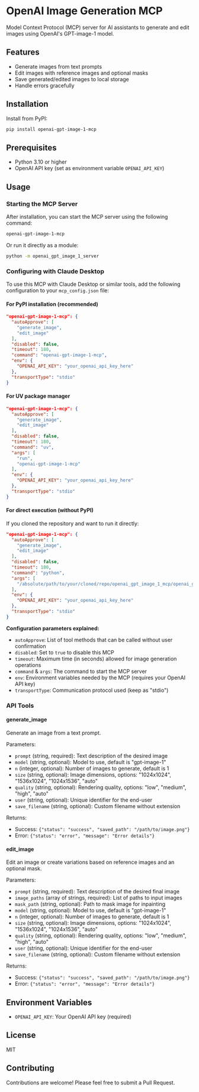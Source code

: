 # OpenAI Image Generation MCP

Model Context Protocol (MCP) server for AI assistants to generate and edit images using OpenAI's GPT-image-1 model.

## Features

- Generate images from text prompts
- Edit images with reference images and optional masks
- Save generated/edited images to local storage
- Handle errors gracefully

## Installation

Install from PyPI:

```bash
pip install openai-gpt-image-1-mcp
```

## Prerequisites

- Python 3.10 or higher
- OpenAI API key (set as environment variable `OPENAI_API_KEY`)

## Usage

### Starting the MCP Server

After installation, you can start the MCP server using the following command:

```bash
openai-gpt-image-1-mcp
```

Or run it directly as a module:

```bash
python -m openai_gpt_image_1_server
```

### Configuring with Claude Desktop

To use this MCP with Claude Desktop or similar tools, add the following configuration to your `mcp_config.json` file:

#### For PyPI installation (recommended)

```json
"openai-gpt-image-1-mcp": {
  "autoApprove": [
    "generate_image",
    "edit_image"
  ],
  "disabled": false,
  "timeout": 180,
  "command": "openai-gpt-image-1-mcp",
  "env": {
    "OPENAI_API_KEY": "your_openai_api_key_here"
  },
  "transportType": "stdio"
}
```

#### For UV package manager

```json
"openai-gpt-image-1-mcp": {
  "autoApprove": [
    "generate_image",
    "edit_image"
  ],
  "disabled": false,
  "timeout": 180,
  "command": "uv",
  "args": [
    "run",
    "openai-gpt-image-1-mcp"
  ],
  "env": {
    "OPENAI_API_KEY": "your_openai_api_key_here"
  },
  "transportType": "stdio"
}
```

#### For direct execution (without PyPI)

If you cloned the repository and want to run it directly:

```json
"openai-gpt-image-1-mcp": {
  "autoApprove": [
    "generate_image",
    "edit_image"
  ],
  "disabled": false,
  "timeout": 180,
  "command": "python",
  "args": [
    "/absolute/path/to/your/cloned/repo/openai_gpt_image_1_mcp/openai_gpt_image_1_server/__init__.py"
  ],
  "env": {
    "OPENAI_API_KEY": "your_openai_api_key_here"
  },
  "transportType": "stdio"
}
```

**Configuration parameters explained:**

- `autoApprove`: List of tool methods that can be called without user confirmation
- `disabled`: Set to `true` to disable this MCP
- `timeout`: Maximum time (in seconds) allowed for image generation operations
- `command` & `args`: The command to start the MCP server
- `env`: Environment variables needed by the MCP (requires your OpenAI API key)
- `transportType`: Communication protocol used (keep as "stdio")

### API Tools

#### generate_image

Generate an image from a text prompt.

Parameters:
- `prompt` (string, required): Text description of the desired image
- `model` (string, optional): Model to use, default is "gpt-image-1"
- `n` (integer, optional): Number of images to generate, default is 1
- `size` (string, optional): Image dimensions, options: "1024x1024", "1536x1024", "1024x1536", "auto"
- `quality` (string, optional): Rendering quality, options: "low", "medium", "high", "auto"
- `user` (string, optional): Unique identifier for the end-user
- `save_filename` (string, optional): Custom filename without extension

Returns:
- Success: `{"status": "success", "saved_path": "/path/to/image.png"}`
- Error: `{"status": "error", "message": "Error details"}`

#### edit_image

Edit an image or create variations based on reference images and an optional mask.

Parameters:
- `prompt` (string, required): Text description of the desired final image
- `image_paths` (array of strings, required): List of paths to input images
- `mask_path` (string, optional): Path to mask image for inpainting
- `model` (string, optional): Model to use, default is "gpt-image-1"
- `n` (integer, optional): Number of images to generate, default is 1
- `size` (string, optional): Image dimensions, options: "1024x1024", "1536x1024", "1024x1536", "auto"
- `quality` (string, optional): Rendering quality, options: "low", "medium", "high", "auto"
- `user` (string, optional): Unique identifier for the end-user
- `save_filename` (string, optional): Custom filename without extension

Returns:
- Success: `{"status": "success", "saved_path": "/path/to/image.png"}`
- Error: `{"status": "error", "message": "Error details"}`

## Environment Variables

- `OPENAI_API_KEY`: Your OpenAI API key (required)

## License

MIT

## Contributing

Contributions are welcome! Please feel free to submit a Pull Request.